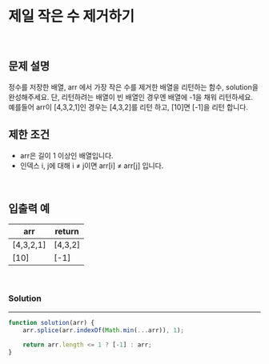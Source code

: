 # 제일 작은 수 제거하기
<br/>

## 문제 설명
정수를 저장한 배열, arr 에서 가장 작은 수를 제거한 배열을 리턴하는 함수, solution을 완성해주세요. 단, 리턴하려는 배열이 빈 배열인 경우엔 배열에 -1을 채워 리턴하세요. 예를들어 arr이 [4,3,2,1]인 경우는 [4,3,2]를 리턴 하고, [10]면 [-1]을 리턴 합니다.
<br/>

## 제한 조건
- arr은 길이 1 이상인 배열입니다.
- 인덱스 i, j에 대해 i ≠ j이면 arr[i] ≠ arr[j] 입니다.

<br/>

## 입출력 예

| arr | return |
| --- | --- |
| [4,3,2,1] | [4,3,2] |
| [10] | [-1] |

<br/>

### Solution

---

```javascript
function solution(arr) {
    arr.splice(arr.indexOf(Math.min(...arr)), 1);
    
    return arr.length <= 1 ? [-1] : arr;
}
```